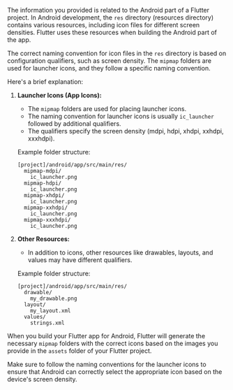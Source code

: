 The information you provided is related to the Android part of a Flutter project. In Android development, the `res` directory (resources directory) contains various resources, including icon files for different screen densities. Flutter uses these resources when building the Android part of the app.

The correct naming convention for icon files in the `res` directory is based on configuration qualifiers, such as screen density. The `mipmap` folders are used for launcher icons, and they follow a specific naming convention.

Here's a brief explanation:

1. **Launcher Icons (App Icons):**
   - The `mipmap` folders are used for placing launcher icons.
   - The naming convention for launcher icons is usually `ic_launcher` followed by additional qualifiers.
   - The qualifiers specify the screen density (mdpi, hdpi, xhdpi, xxhdpi, xxxhdpi).

   Example folder structure:
   ```
   [project]/android/app/src/main/res/
     mipmap-mdpi/
       ic_launcher.png
     mipmap-hdpi/
       ic_launcher.png
     mipmap-xhdpi/
       ic_launcher.png
     mipmap-xxhdpi/
       ic_launcher.png
     mipmap-xxxhdpi/
       ic_launcher.png
   ```

2. **Other Resources:**
   - In addition to icons, other resources like drawables, layouts, and values may have different qualifiers.

   Example folder structure:
   ```
   [project]/android/app/src/main/res/
     drawable/
       my_drawable.png
     layout/
       my_layout.xml
     values/
       strings.xml
   ```

When you build your Flutter app for Android, Flutter will generate the necessary `mipmap` folders with the correct icons based on the images you provide in the `assets` folder of your Flutter project.

Make sure to follow the naming conventions for the launcher icons to ensure that Android can correctly select the appropriate icon based on the device's screen density.